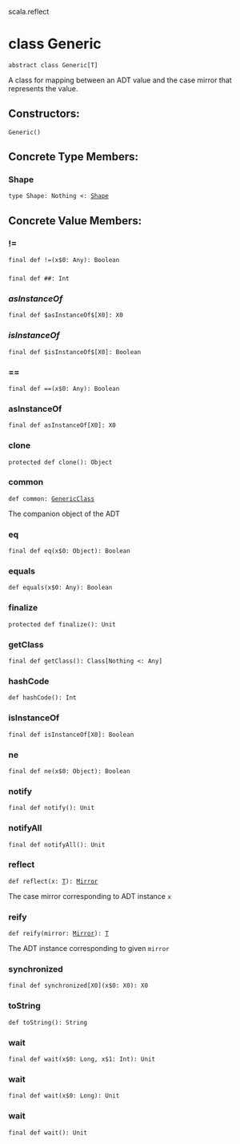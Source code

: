 scala.reflect
# class Generic

<pre><code class="language-scala" >abstract class Generic[T]</pre></code>
A class for mapping between an ADT value and
the case mirror that represents the value.

## Constructors:
<pre><code class="language-scala" >Generic()</pre></code>

## Concrete Type Members:
### Shape
<pre><code class="language-scala" >type Shape: Nothing <: <a href="../compiletime/Shape.md">Shape</a></pre></code>

## Concrete Value Members:
### !=
<pre><code class="language-scala" >final def !=(x$0: Any): Boolean</pre></code>

### ##
<pre><code class="language-scala" >final def ##: Int</pre></code>

### $asInstanceOf$
<pre><code class="language-scala" >final def $asInstanceOf$[X0]: X0</pre></code>

### $isInstanceOf$
<pre><code class="language-scala" >final def $isInstanceOf$[X0]: Boolean</pre></code>

### ==
<pre><code class="language-scala" >final def ==(x$0: Any): Boolean</pre></code>

### asInstanceOf
<pre><code class="language-scala" >final def asInstanceOf[X0]: X0</pre></code>

### clone
<pre><code class="language-scala" >protected def clone(): Object</pre></code>

### common
<pre><code class="language-scala" >def common: <a href="./GenericClass.md">GenericClass</a></pre></code>
The companion object of the ADT

### eq
<pre><code class="language-scala" >final def eq(x$0: Object): Boolean</pre></code>

### equals
<pre><code class="language-scala" >def equals(x$0: Any): Boolean</pre></code>

### finalize
<pre><code class="language-scala" >protected def finalize(): Unit</pre></code>

### getClass
<pre><code class="language-scala" >final def getClass(): Class[Nothing <: Any]</pre></code>

### hashCode
<pre><code class="language-scala" >def hashCode(): Int</pre></code>

### isInstanceOf
<pre><code class="language-scala" >final def isInstanceOf[X0]: Boolean</pre></code>

### ne
<pre><code class="language-scala" >final def ne(x$0: Object): Boolean</pre></code>

### notify
<pre><code class="language-scala" >final def notify(): Unit</pre></code>

### notifyAll
<pre><code class="language-scala" >final def notifyAll(): Unit</pre></code>

### reflect
<pre><code class="language-scala" >def reflect(x: <a href="./Generic.md#T">T</a>): <a href="./Mirror.md">Mirror</a></pre></code>
The case mirror corresponding to ADT instance `x`

### reify
<pre><code class="language-scala" >def reify(mirror: <a href="./Mirror.md">Mirror</a>): <a href="./Generic.md#T">T</a></pre></code>
The ADT instance corresponding to given `mirror`

### synchronized
<pre><code class="language-scala" >final def synchronized[X0](x$0: X0): X0</pre></code>

### toString
<pre><code class="language-scala" >def toString(): String</pre></code>

### wait
<pre><code class="language-scala" >final def wait(x$0: Long, x$1: Int): Unit</pre></code>

### wait
<pre><code class="language-scala" >final def wait(x$0: Long): Unit</pre></code>

### wait
<pre><code class="language-scala" >final def wait(): Unit</pre></code>

